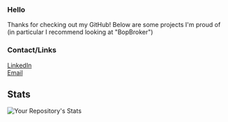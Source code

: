 ### Hello
Thanks for checking out my GitHub! Below are some projects I'm proud of (in particular I recommend looking at "BopBroker")

### Contact/Links
[LinkedIn](https://www.linkedin.com/in/andy-ehrhardt/)                                                                                                                                        
[Email](andyehrhardt@gmail.com)

## Stats

![Your Repository's Stats](https://github-readme-stats.vercel.app/api?username=andyehrhardt&show_icons=true)



<!--
**AndyEhrhardt/andyehrhardt** is a ✨ _special_ ✨ repository because its `README.md` (this file) appears on your GitHub profile.

Here are some ideas to get you started:

- 🔭 I’m currently working on ...
- 🌱 I’m currently learning ...
- 👯 I’m looking to collaborate on ...
- 🤔 I’m looking for help with ...
- 💬 Ask me about ...
- 📫 How to reach me: ...
- 😄 Pronouns: ...
- ⚡ Fun fact: ...
-->

